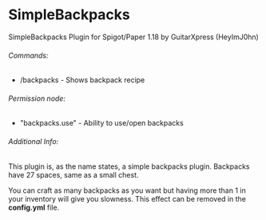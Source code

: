 # SimpleBackpacks
SimpleBackpacks Plugin for Spigot/Paper 1.18 by GuitarXpress (HeyImJ0hn)

###### Commands:
- /backpacks - Shows backpack recipe

###### Permission node:
- "backpacks.use" - Ability to use/open backpacks

###### Additional Info:
This plugin is, as the name states, a simple backpacks plugin. Backpacks have 27 spaces, same as a small chest.

You can craft as many backpacks as you want but having more than 1 in your inventory will give you slowness. This effect can be removed in the **config.yml** file.


